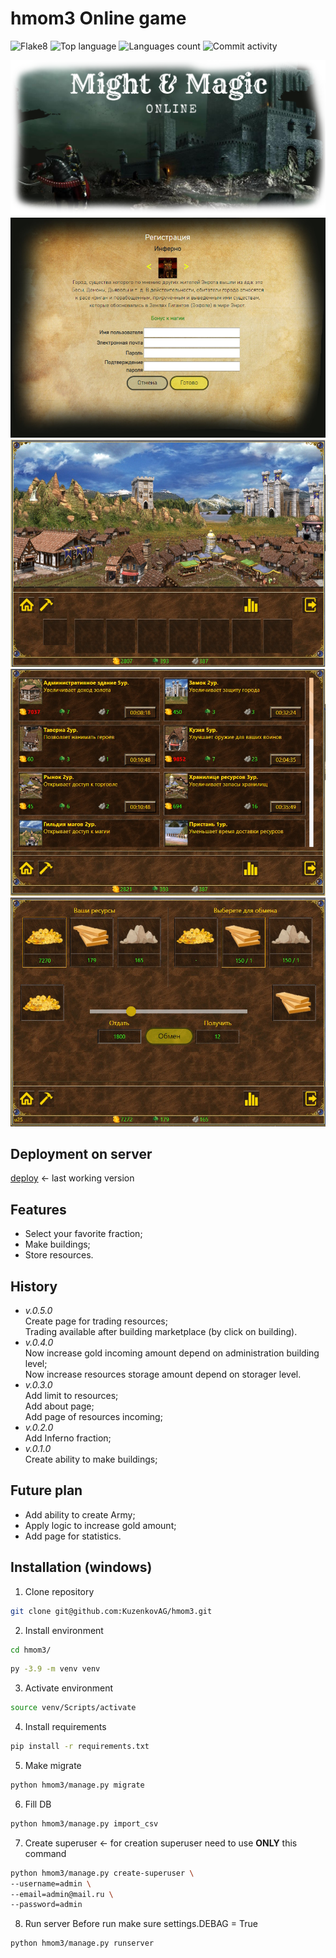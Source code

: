 # hmom3 Online game

![Flake8](https://github.com/KuzenkovAG/hmom3/actions/workflows/ci.yml/badge.svg)
![Top language](https://img.shields.io/github/languages/top/KuzenkovAG/hmom3?style=flat-square&logo=appveyor)
![Languages count](https://img.shields.io/github/languages/count/KuzenkovAG/hmom3?style=flat-square&logo=appveyor)
![Commit activity](https://img.shields.io/github/commit-activity/m/KuzenkovAG/hmom3?style=flat-square&logo=appveyor)


![alt text](screenshots/preview.png?raw=true)
![alt text](screenshots/registration.jpg?raw=true)
![alt text](screenshots/town.jpg?raw=true)
![alt text](screenshots/build.jpg?raw=true)
![alt text](screenshots/market.jpg?raw=true)

## Deployment on server
[deploy] <- last working version

## Features
- Select your favorite fraction;
- Make buildings;
- Store resources.


## History
+ *v.0.5.0*  
Create page for trading resources;  
Trading available after building marketplace (by click on building).  
+ *v.0.4.0*  
Now increase gold incoming amount depend on administration building level;  
Now increase resources storage amount depend on storager level.  
+ *v.0.3.0*  
Add limit to resources;  
Add about page;  
Add page of resources incoming;  
+ *v.0.2.0*  
Add Inferno fraction;  
+ *v.0.1.0*  
Create ability to make buildings;


## Future plan
- Add ability to create Army;
- Apply logic to increase gold amount;
- Add page for statistics.

## Installation (windows)
1. Clone repository
```sh
git clone git@github.com:KuzenkovAG/hmom3.git
```
2. Install environment
```sh
cd hmom3/
```
```sh
py -3.9 -m venv venv
```
3. Activate environment
```sh
source venv/Scripts/activate
```
4. Install requirements
```sh
pip install -r requirements.txt
```
5. Make migrate
```sh
python hmom3/manage.py migrate
```
6. Fill DB
```sh
python hmom3/manage.py import_csv
```
7. Create superuser  <- for creation superuser need to use **ONLY** this command
```sh
python hmom3/manage.py create-superuser \
--username=admin \
--email=admin@mail.ru \
--password=admin
```
8. Run server
Before run make sure settings.DEBAG = True
```sh
python hmom3/manage.py runserver
```

   [deploy]: <http://momonline.pythonanywhere.com/>
   
